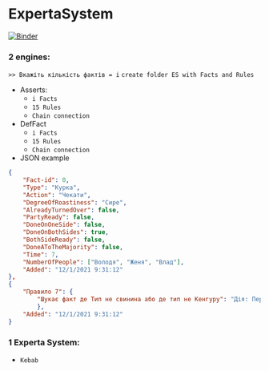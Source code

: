 # ExpertaSystem

[![Binder](https://mybinder.org/badge_logo.svg)](https://mybinder.org/v2/gh/Kirito56/ExpertaSystem/HEAD)

### 2 engines:
`>> Вкажіть кількість фактів = i` `create folder ES with Facts and Rules`
* Asserts:
	* `i Facts` 
	* `15 Rules` 
	* `Chain connection`
* DefFact 
	* `i Facts` 
	* `15 Rules` 
	* `Chain connection`
* JSON example 
```json 
{
	"Fact-id": 0,
	"Type": "Курка",
	"Action": "Чекати",
	"DegreeOfRoastiness": "Сире",
	"AlreadyTurnedOver": false,
	"PartyReady": false,
	"DoneOnOneSide": false,
	"DoneOnBothSides": true,
	"BothSideReady": false,
	"DoneAToTheMajority": false,
	"Time": 7,
	"NumberOfPeople": ["Володя", "Женя", "Влад"],
	"Added": "12/1/2021 9:31:12"
},
{
	"Правило 7": {
		"Шукає факт де Тип не свинина або де тип не Кенгуру": "Дія: Перевернути"
		},
	"Added": "12/1/2021 9:31:12"
}
```

### 1 Experta System:
* `Kebab`
